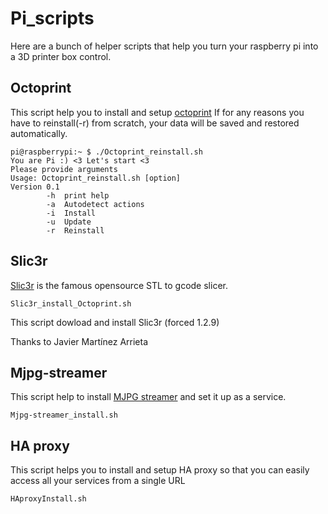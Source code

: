 # Pi_scripts

Here are a bunch of helper scripts that help you turn your raspberry pi into a 3D printer box control.


## Octoprint

This script help you to install and setup [octoprint](https://octopi.octoprint.org/)
If for any reasons you have to reinstall(-r) from scratch, your data will be saved and restored automatically.
 
	pi@raspberrypi:~ $ ./Octoprint_reinstall.sh
	You are Pi :) <3 Let's start <3
	Please provide arguments
	Usage: Octoprint_reinstall.sh [option]
	Version 0.1 
	 		-h	print help
	 		-a	Autodetect actions
	 		-i	Install
	 		-u	Update
	 		-r	Reinstall


##  Slic3r

[Slic3r](http://slic3r.org/) is the famous opensource STL to gcode slicer.

	Slic3r_install_Octoprint.sh

This script dowload and install Slic3r (forced 1.2.9)

Thanks to Javier Martínez Arrieta

## Mjpg-streamer

This script help to install [MJPG streamer](https://github.com/jacksonliam/mjpg-streamer) and set it up as a service.

	Mjpg-streamer_install.sh

## HA proxy

This script helps you to install and setup HA proxy so that you can easily access all your services from a single URL

	HAproxyInstall.sh

